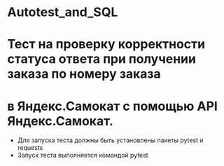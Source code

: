 # Autotest_and_SQL
# Тест на проверку корректности статуса ответа при получении заказа по номеру заказа 
# в Яндекс.Самокат с помощью API Яндекс.Самокат.
- Для запуска теста должны быть установлены пакеты pytest и requests
- Запуск теста выполняется командой pytest